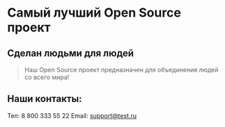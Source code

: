 # Самый лучший Open Source проект

## Сделан людьми для людей

> Наш Open Source проект предназначен для объединения людей со всего мира!


## Наши контакты:
Тел: 8 800 333 55 22
Email: support@test.ru
